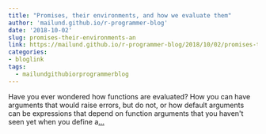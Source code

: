 ```yaml
---
title: "Promises, their environments, and how we evaluate them"
author: 'mailund.github.io/r-programmer-blog'
date: '2018-10-02'
slug: promises-their-environments-an
link: https://mailund.github.io/r-programmer-blog/2018/10/02/promises-their-environments-and-how-we-evaluate-them/
categories:
- bloglink
tags:
  - mailundgithubiorprogrammerblog
---
```


Have you ever wondered how functions are evaluated? How you can have arguments that would raise errors, but do not, or how default arguments can be expressions that depend on function arguments that you haven't seen yet when you define a[... <i class="fas fa-external-link-alt"></i>](https://mailund.github.io/r-programmer-blog/2018/10/02/promises-their-environments-and-how-we-evaluate-them/)

